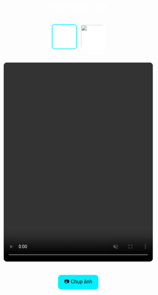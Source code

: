 <!DOCTYPE html>
<html lang="vi">
<head>
  <meta charset="UTF-8" />
  <meta name="viewport" content="width=device-width, initial-scale=1.0"/>
  <title>Photobooth SNP</title>
  <style>
    * { box-sizing: border-box; }
    body {
      margin: 0;
      font-family: sans-serif;
      background: url('https://cdn.saigonnewport.com.vn/uploads/images/2025/05/29/bg-key-visual-run-as-one-2025-01-6838100db8936.png') no-repeat center center fixed;
      color: white;
      display: flex;
      flex-direction: column;
      align-items: center;
      padding: 10px;
    }
    header {
      text-align: center;
      margin: 10px 0;
    }
    header h1 {
      font-size: 1.5rem;
    }
    .frame-options {
      display: flex;
      flex-wrap: wrap;
      justify-content: center;
      gap: 10px;
      margin: 15px 0;
    }
    .frame-option-container {
      display: flex;
      flex-direction: column;
      align-items: center;
    }
    .frame-option {
      width: 80px;
      height: 80px;
      border: 2px solid transparent;
      border-radius: 8px;
      cursor: pointer;
      background-color: white;
      object-fit: contain;
    }
    .frame-option.selected {
      border-color: #00f0ff;
    }
    .frame-label {
      font-size: 0.75rem;
      color: white;
      margin-top: 4px;
    }
    .video-container {
      position: relative;
      width: 100%;
      max-width: 480px;
      height: 640px;
      margin-top: 10px;
      background: black;
      overflow: hidden;
      border-radius: 10px;
    }
    video, #frameOverlay {
      position: absolute;
      width: 100%;
      height: 100%;
      top: 0;
      left: 0;
      object-fit: cover;
      border-radius: 10px;
    }
    video {
      z-index: 1;
      background: black;
    }
    #frameOverlay {
      pointer-events: none;
      z-index: 2;
      display: none;
    }
    canvas {
      display: none;
    }
    .controls {
      margin-top: 15px;
      display: flex;
      flex-direction: column;
      align-items: center;
      gap: 10px;
    }
    button {
      padding: 10px 20px;
      font-size: 16px;
      border-radius: 10px;
      border: none;
      cursor: pointer;
      background-color: #00f0ff;
      color: black;
    }
    #download {
      display: none;
      color: #00f0ff;
      font-weight: bold;
      text-decoration: none;
      background-color: white;
      padding: 8px 16px;
      border-radius: 8px;
    }
  </style>
</head>
<body>

<header>
  <h1>Photobooth SNP</h1>
</header>

<div class="frame-options" id="frameOptions">
  <!-- Không khung -->
  <div class="frame-option-container">
    <img class="frame-option selected"
         src="data:image/png;base64,iVBORw0KGgoAAAANSUhEUgAAAAEAAAABCAQAAAC1HAwCAAAAC0lEQVR42mP8/wcAAwAB/VRlF64AAAAASUVORK5CYII="
         data-url="" alt="No Frame">
    <div class="frame-label">❌ Không khung</div>
  </div>

  <!-- Khung PNG nền trong -->
  <div class="frame-option-container">
    <img class="frame-option"
         src="./images/Frame test.png"
         data-url="./images/Frame test.png"
         alt="Khung SNP">
    <div class="frame-label">🌟 Khung SNP</div>
  </div>
</div>

<div class="video-container">
  <video id="video" autoplay playsinline muted></video>
  <img id="frameOverlay" src="" alt="Khung Overlay">
</div>

<canvas id="canvas"></canvas>

<div class="controls">
  <button id="snap">📷 Chụp ảnh</button>
  <a id="download" download="photo.png">📥 Tải ảnh</a>
</div>

<script>
  const video = document.getElementById('video');
  const canvas = document.getElementById('canvas');
  const ctx = canvas.getContext('2d');
  const snap = document.getElementById('snap');
  const download = document.getElementById('download');
  const frameOverlay = document.getElementById('frameOverlay');
  const frameOptions = document.getElementById('frameOptions');

  let selectedFrameUrl = "";

  async function startCamera() {
    try {
      const stream = await navigator.mediaDevices.getUserMedia({
        video: { facingMode: "user" },
        audio: false
      });
      video.srcObject = stream;
      await video.play();
    } catch (err) {
      alert("Không thể truy cập camera: " +
